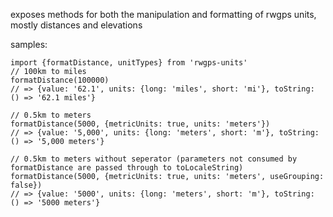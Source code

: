 exposes methods for both the manipulation and formatting of rwgps units, mostly
distances and elevations

samples:

```
import {formatDistance, unitTypes} from 'rwgps-units'
// 100km to miles
formatDistance(100000)
// => {value: '62.1', units: {long: 'miles', short: 'mi'}, toString: () => '62.1 miles'}

// 0.5km to meters
formatDistance(5000, {metricUnits: true, units: 'meters'})
// => {value: '5,000', units: {long: 'meters', short: 'm'}, toString: () => '5,000 meters'}

// 0.5km to meters without seperator (parameters not consumed by formatDistance are passed through to toLocaleString)
formatDistance(5000, {metricUnits: true, units: 'meters', useGrouping: false})
// => {value: '5000', units: {long: 'meters', short: 'm'}, toString: () => '5000 meters'}
